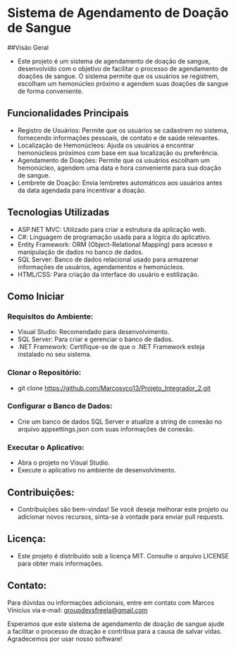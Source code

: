 # Sistema de Agendamento de Doação de Sangue
##Visão Geral
- Este projeto é um sistema de agendamento de doação de sangue, desenvolvido com o objetivo de facilitar o processo de agendamento de doações de sangue. O sistema      permite que os usuários se registrem, escolham um hemonúcleo próximo e agendem suas doações de sangue de forma conveniente.

## Funcionalidades Principais
- Registro de Usuários: Permite que os usuários se cadastrem no sistema, fornecendo informações pessoais, de contato e de saúde relevantes.
- Localização de Hemonúcleos: Ajuda os usuários a encontrar hemonúcleos próximos com base em sua localização ou preferência.
- Agendamento de Doações: Permite que os usuários escolham um hemonúcleo, agendem uma data e hora conveniente para sua doação de sangue.
- Lembrete de Doação: Envia lembretes automáticos aos usuários antes da data agendada para incentivar a doação.

## Tecnologias Utilizadas
- ASP.NET MVC: Utilizado para criar a estrutura da aplicação web.
- C#: Linguagem de programação usada para a lógica do aplicativo.
- Entity Framework: ORM (Object-Relational Mapping) para acesso e manipulação de dados no banco de dados.
- SQL Server: Banco de dados relacional usado para armazenar informações de usuários, agendamentos e hemonúcleos.
- HTML/CSS: Para criação da interface do usuário e estilização.

## Como Iniciar

### Requisitos do Ambiente:
- Visual Studio: Recomendado para desenvolvimento.
- SQL Server: Para criar e gerenciar o banco de dados.
- .NET Framework: Certifique-se de que o .NET Framework esteja instalado no seu sistema.

### Clonar o Repositório:
- git clone https://github.com/Marcosvco13/Projeto_Integrador_2.git

### Configurar o Banco de Dados:
- Crie um banco de dados SQL Server e atualize a string de conexão no arquivo appsettings.json com suas informações de conexão.

### Executar o Aplicativo:
- Abra o projeto no Visual Studio.
- Execute o aplicativo no ambiente de desenvolvimento.

## Contribuições:
- Contribuições são bem-vindas! Se você deseja melhorar este projeto ou adicionar novos recursos, sinta-se à vontade para enviar pull requests.

## Licença:
- Este projeto é distribuído sob a licença MIT. Consulte o arquivo LICENSE para obter mais informações.

## Contato:
Para dúvidas ou informações adicionais, entre em contato com Marcos Vinícius via e-mail: groupdevsfreela@gmail.com

Esperamos que este sistema de agendamento de doação de sangue ajude a facilitar o processo de doação e contribua para a causa de salvar vidas. Agradecemos por usar nosso software!
